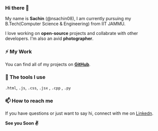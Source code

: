 ### Hi there 👋

My name is **Sachin** (@nsachin08), I am currently pursuing my B.Tech(Computer Science & Engineering) from IIT JAMMU. 

I love working on **open-source** projects and collabrate with other developers. I'm also an avid **photographer**.

### ⚡ My Work

You can find all of my projects on **[GitHub](https://github.com/nsachin08?tab=repositories)**.

### 🔨 The tools I use

`.html`, `.js`, `.css`, `.jsx` , `.cpp` , `.py`

### 📫 How to reach me

If you have questions or just want to say hi, connect with me on [Linkedn](https://in.linkedin.com/in/sachin-naik-2a2702195).

**See you Soon ✌**
